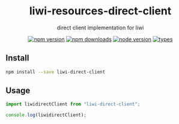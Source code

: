 <h1 align="center">
  liwi-resources-direct-client
</h1>

<p align="center">
  direct client implementation for liwi
</p>

<p align="center">
  <a href="https://npmjs.org/package/liwi-resources-direct-client"><img src="https://img.shields.io/npm/v/liwi-resources-direct-client.svg?style=flat-square" alt="npm version"></a>
  <a href="https://npmjs.org/package/liwi-resources-direct-client"><img src="https://img.shields.io/npm/dw/liwi-resources-direct-client.svg?style=flat-square" alt="npm downloads"></a>
  <a href="https://npmjs.org/package/liwi-resources-direct-client"><img src="https://img.shields.io/node/v/liwi-resources-direct-client.svg?style=flat-square" alt="node version"></a>
  <a href="https://npmjs.org/package/liwi-resources-direct-client"><img src="https://img.shields.io/npm/types/liwi-resources-direct-client.svg?style=flat-square" alt="types"></a>
</p>

## Install

```bash
npm install --save liwi-direct-client
```

## Usage

```js
import liwidirectClient from "liwi-direct-client";

console.log(liwidirectClient);
```
